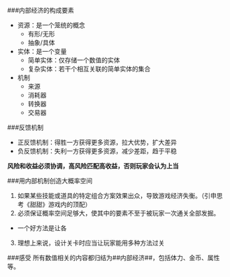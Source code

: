 ###内部经济的构成要素
- 资源：是一个笼统的概念
    - 有形/无形
    - 抽象/具体
- 实体：是一个变量
    - 简单实体：仅存储一个数值的实体
    - 复杂实体：若干个相互关联的简单实体的集合
- 机制
    - 来源
    - 消耗器
    - 转换器
    - 交易器

###反馈机制
- 正反馈机制：得胜一方获得更多资源，拉大优势，扩大差异
- 负反馈机制：失利一方获得更多资源，减少差距，趋于平稳

**风险和收益必须协调，高风险匹配高收益，否则玩家会认为上当**

###用内部机制创造大概率空间
1. 如果某些技能或道具的特定组合方案效果出众，导致游戏经济失衡。（引申思考《甜甜》游戏内的顶配）
2. 必须保证概率空间足够大，使其中的要素不至于被玩家一次通关全部发掘。
 - 一个好方法是让各
3. 理想上来说，设计关卡时应当让玩家能用多种方法过关

###感受
所有数值相关的内容都归结为##内部经济##，包括体力、金币、属性等。